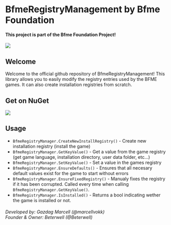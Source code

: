 # BfmeRegistryManagement by Bfme Foundation
#### This project is part of the Bfme Foundation Project!
<a href="https://github.com/MarcellVokk/bfme-foundation-project">
    <img src="https://img.shields.io/badge/GitHub-Foundation Project-lime"/>
</a>

## Welcome
Welcome to the official github repository of BfmeRegistryManagement!
This library allows you to easily modify the registry entries used by the BFME games. It can also create installation registries from scratch.

## Get on NuGet
<a href="https://www.nuget.org/packages/BfmeFoundationProject.BfmeRegistryManagement">
   <img src="https://img.shields.io/nuget/v/BfmeFoundationProject.BfmeRegistryManagement"/>
</a>

## Usage
- `BfmeRegistryManager.CreateNewInstallRegistry()` - Create new installation registry (install the game)
- `BfmeRegistryManager.GetKeyValue()` - Get a value from the game registry (get game language, installation directory, user data folder, etc...)
- `BfmeRegistryManager.SetKeyValue()` - Set a value in the games registry
- `BfmeRegistryManager.EnsureDefaults()` - Ensures that all necesary default values exist for the game to start without errors
- `BfmeRegistryManager.EnsureFixedRegistry()` - Manualy fixes the registry if it has been corrupted. Called every time when calling `BfmeRegistryManager.GetKeyValue()`.
- `BfmeRegistryManager.IsInstalled()` - Returns a bool indicating wether the game is installed or not.

###### Developed by: Gazdag Marcell (*@marcellvokk*)<br> Founder & Owner: Beterwell (*@Beterwell*)
